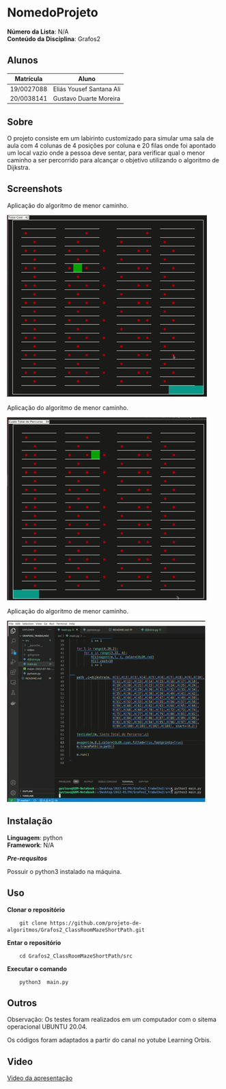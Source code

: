 # NomedoProjeto

**Número da Lista**: N/A<br>
**Conteúdo da Disciplina**: Grafos2<br>

## Alunos
|Matrícula | Aluno |
| -- | -- |
| 19/0027088 |  Eliás Yousef Santana Ali |
| 20/0038141  | Gustavo Duarte Moreira |

## Sobre 
O projeto consiste em um labirinto customizado para simular uma sala de aula com 4 colunas de 4 posições por coluna e 20 filas onde foi apontado um local vazio onde a pessoa deve sentar, para verificar qual o menor caminho a ser percorrido para alcançar o objetivo utilizando o algoritmo de Dijkstra. 

## Screenshots

Aplicação do algoritmo de menor caminho.

![Busca 1 com Dijkstra](img/dijkstra1.gif)

Aplicação do algoritmo de menor caminho.

![Busca 2 com Dijkstra](img/dijkstra2.gif)

Aplicação do algoritmo de menor caminho.

![Busca 3 com Dijkstra](img/dijkstra3.gif)

## Instalação 
**Linguagem**: python<br>
**Framework**: N/A<br>

***Pre-requsitos***

Possuir o python3 instalado na máquina.



## Uso 
**Clonar o repositório**
```
    git clone https://github.com/projeto-de-algoritmos/Grafos2_ClassRoomMazeShortPath.git
```
**Entar o repositório**
```
    cd Grafos2_ClassRoomMazeShortPath/src
```
**Executar o comando**
```
    python3  main.py
```
## Outros 
Observação: Os testes foram realizados em um computador com o sitema operacional UBUNTU 20.04.

Os códigos foram adaptados a partir do canal no yotube Learning Orbis.


## Video

[Video da apresentação](video/ClassRoomMaze.mp4)






